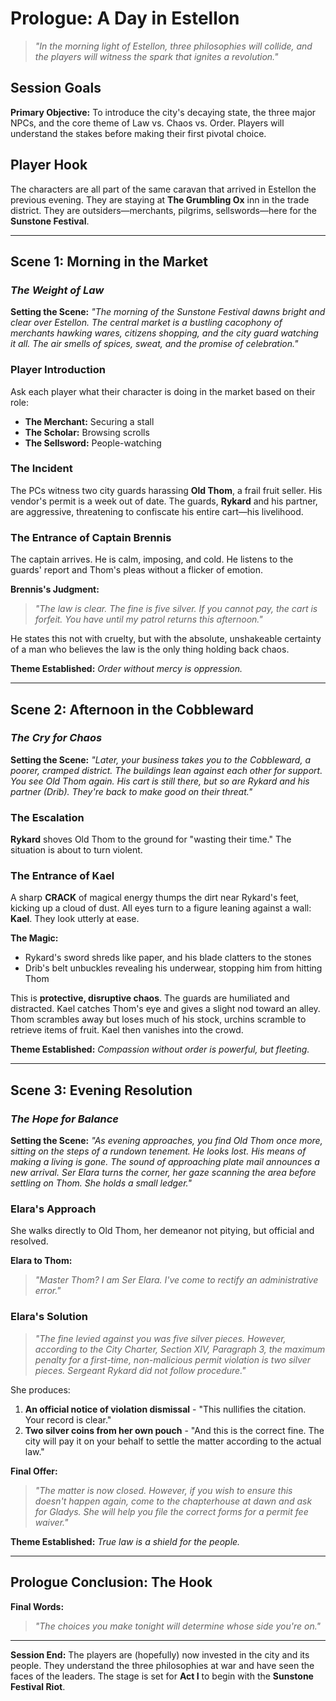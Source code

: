 # Prologue: A Day in Estellon

> *"In the morning light of Estellon, three philosophies will collide, and the players will witness the spark that ignites a revolution."*

## Session Goals

**Primary Objective:** To introduce the city's decaying state, the three major NPCs, and the core theme of Law vs. Chaos vs. Order. Players will understand the stakes before making their first pivotal choice.

## Player Hook

The characters are all part of the same caravan that arrived in Estellon the previous evening. They are staying at **The Grumbling Ox** inn in the trade district. They are outsiders—merchants, pilgrims, sellswords—here for the **Sunstone Festival**.

---

## Scene 1: Morning in the Market
### *The Weight of Law*

**Setting the Scene:**
*"The morning of the Sunstone Festival dawns bright and clear over Estellon. The central market is a bustling cacophony of merchants hawking wares, citizens shopping, and the city guard watching it all. The air smells of spices, sweat, and the promise of celebration."*

### Player Introduction
Ask each player what their character is doing in the market based on their role:
- **The Merchant:** Securing a stall
- **The Scholar:** Browsing scrolls  
- **The Sellsword:** People-watching

### The Incident
The PCs witness two city guards harassing **Old Thom**, a frail fruit seller. His vendor's permit is a week out of date. The guards, **Rykard** and his partner, are aggressive, threatening to confiscate his entire cart—his livelihood.

### The Entrance of Captain Brennis
The captain arrives. He is calm, imposing, and cold. He listens to the guards' report and Thom's pleas without a flicker of emotion.

**Brennis's Judgment:** 
> *"The law is clear. The fine is five silver. If you cannot pay, the cart is forfeit. You have until my patrol returns this afternoon."*

He states this not with cruelty, but with the absolute, unshakeable certainty of a man who believes the law is the only thing holding back chaos.

**Theme Established:** *Order without mercy is oppression.*

---

## Scene 2: Afternoon in the Cobbleward
### *The Cry for Chaos*

**Setting the Scene:**
*"Later, your business takes you to the Cobbleward, a poorer, cramped district. The buildings lean against each other for support. You see Old Thom again. His cart is still there, but so are Rykard and his partner (Drib). They're back to make good on their threat."*

### The Escalation
**Rykard** shoves Old Thom to the ground for "wasting their time." The situation is about to turn violent.

### The Entrance of Kael
A sharp **CRACK** of magical energy thumps the dirt near Rykard's feet, kicking up a cloud of dust. All eyes turn to a figure leaning against a wall: **Kael**. They look utterly at ease.

**The Magic:**
- Rykard's sword shreds like paper, and his blade clatters to the stones
- Drib's belt unbuckles revealing his underwear, stopping him from hitting Thom

This is **protective, disruptive chaos**. The guards are humiliated and distracted. Kael catches Thom's eye and gives a slight nod toward an alley. Thom scrambles away but loses much of his stock, urchins scramble to retrieve items of fruit. Kael then vanishes into the crowd.

**Theme Established:** *Compassion without order is powerful, but fleeting.*

---

## Scene 3: Evening Resolution
### *The Hope for Balance*

**Setting the Scene:**
*"As evening approaches, you find Old Thom once more, sitting on the steps of a rundown tenement. He looks lost. His means of making a living is gone. The sound of approaching plate mail announces a new arrival. Ser Elara turns the corner, her gaze scanning the area before settling on Thom. She holds a small ledger."*

### Elara's Approach
She walks directly to Old Thom, her demeanor not pitying, but official and resolved.

**Elara to Thom:** 
> *"Master Thom? I am Ser Elara. I've come to rectify an administrative error."*

### Elara's Solution
> *"The fine levied against you was five silver pieces. However, according to the City Charter, Section XIV, Paragraph 3, the maximum penalty for a first-time, non-malicious permit violation is two silver pieces. Sergeant Rykard did not follow procedure."*

She produces:
1. **An official notice of violation dismissal** - "This nullifies the citation. Your record is clear."
2. **Two silver coins from her own pouch** - "And this is the correct fine. The city will pay it on your behalf to settle the matter according to the actual law."

**Final Offer:**
> *"The matter is now closed. However, if you wish to ensure this doesn't happen again, come to the chapterhouse at dawn and ask for Gladys. She will help you file the correct forms for a permit fee waiver."*

**Theme Established:** *True law is a shield for the people.*

---

## Prologue Conclusion: The Hook

**Final Words:**
> *"The choices you make tonight will determine whose side you're on."*

---

**Session End:** The players are (hopefully) now invested in the city and its people. They understand the three philosophies at war and have seen the faces of the leaders. The stage is set for **Act I** to begin with the **Sunstone Festival Riot**.